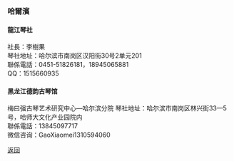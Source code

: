 ### 哈爾濱
#### 龍江琴社
社長：李樹果    
琴社地址：哈尔滨市南岗区汉阳街30号2单元201  
聯係電話：0451-51826181，18945065881  
QQ：1515660935

#### 黑龙江德韵古琴馆
梅曰强古琴艺术研究中心—哈尔滨分院
琴社地址：哈尔滨市南岗区林兴街33—5号，哈师大文化产业园院内  
聯係電話：13845097717  
微信咨询：GaoXiaomei1310594060  


[返回](China.md)
